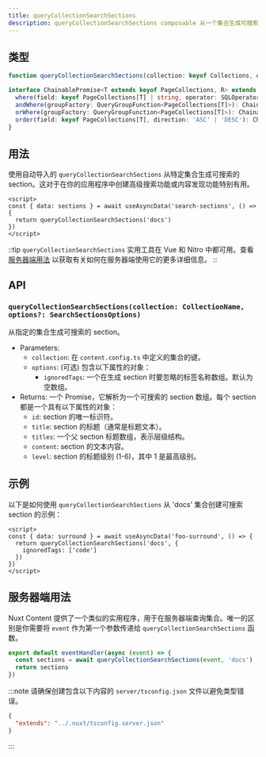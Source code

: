 ```yaml
---
title: queryCollectionSearchSections
description: queryCollectionSearchSections composable 从一个集合生成可搜索的 section，以增强内容发现。
---
```


## 类型

```ts
function queryCollectionSearchSections(collection: keyof Collections, opts?: { ignoredTags: string[] }): ChainablePromise<T, Section[]>

interface ChainablePromise<T extends keyof PageCollections, R> extends Promise<R> {
  where(field: keyof PageCollections[T] | string, operator: SQLOperator, value?: unknown): ChainablePromise<T, R>
  andWhere(groupFactory: QueryGroupFunction<PageCollections[T]>): ChainablePromise<T, R>
  orWhere(groupFactory: QueryGroupFunction<PageCollections[T]>): ChainablePromise<T, R>
  order(field: keyof PageCollections[T], direction: 'ASC' | 'DESC'): ChainablePromise<T, R>
}
```

## 用法

使用自动导入的 `queryCollectionSearchSections` 从特定集合生成可搜索的 section。这对于在你的应用程序中创建高级搜索功能或内容发现功能特别有用。

```vue [app.vue]
<script>
const { data: sections } = await useAsyncData('search-sections', () => {
  return queryCollectionSearchSections('docs')
})
</script>
```

::tip
`queryCollectionSearchSections` 实用工具在 Vue 和 Nitro 中都可用。查看 [服务器端用法](#服务器端用法) 以获取有关如何在服务器端使用它的更多详细信息。
::


## API

### `queryCollectionSearchSections(collection: CollectionName, options?: SearchSectionsOptions)`

从指定的集合生成可搜索的 section。

- Parameters:
  - `collection`: 在 `content.config.ts` 中定义的集合的键。
  - `options`: (可选) 包含以下属性的对象：
    - `ignoredTags`: 一个在生成 section 时要忽略的标签名称数组。默认为空数组。
- Returns: 一个 Promise，它解析为一个可搜索的 section 数组。每个 section 都是一个具有以下属性的对象：
  - `id`: section 的唯一标识符。
  - `title`: section 的标题（通常是标题文本）。
  - `titles`: 一个父 section 标题数组，表示层级结构。
  - `content`: section 的文本内容。
  - `level`: section 的标题级别 (1-6)，其中 1 是最高级别。

## 示例

以下是如何使用 `queryCollectionSearchSections` 从 'docs' 集合创建可搜索 section 的示例：

```vue [pages/[...slug].vue]
<script>
const { data: surround } = await useAsyncData('foo-surround', () => {
  return queryCollectionSearchSections('docs', {
    ignoredTags: ['code']
  })
})
</script>
```

## 服务器端用法

Nuxt Content 提供了一个类似的实用程序，用于在服务器端查询集合。唯一的区别是你需要将 `event` 作为第一个参数传递给 `queryCollectionSearchSections` 函数。

```ts [server/api/search-sections.ts]
export default eventHandler(async (event) => {
  const sections = await queryCollectionSearchSections(event, 'docs')
  return sections
})
```

:::note
请确保创建包含以下内容的 `server/tsconfig.json` 文件以避免类型错误。

```json
{
  "extends": "../.nuxt/tsconfig.server.json"
}
```
:::

